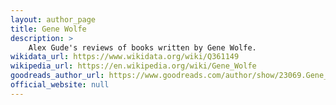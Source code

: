 ```yaml
---
layout: author_page
title: Gene Wolfe
description: >
    Alex Gude's reviews of books written by Gene Wolfe.
wikidata_url: https://www.wikidata.org/wiki/Q361149
wikipedia_url: https://en.wikipedia.org/wiki/Gene_Wolfe
goodreads_author_url: https://www.goodreads.com/author/show/23069.Gene_Wolfe
official_website: null
---
```

